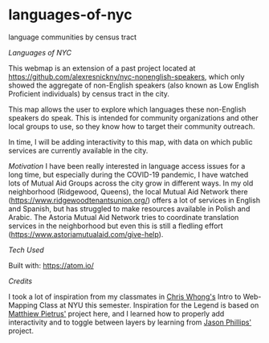 # languages-of-nyc
 language communities by census tract

<em>Languages of NYC</em>

This webmap is an extension of a past project located at https://github.com/alexresnickny/nyc-nonenglish-speakers, which only showed the aggregate of non-English speakers (also known as Low English Proficient individuals) by census tract in the city.

This map allows the user to explore which languages these non-English speakers do speak. This is intended for community organizations and other local groups to use, so they know how to target their community outreach.

In time, I will be adding interactivity to this map, with data on which public services are currently available in the city.

<em>Motivation</em>
I have been really interested in language access issues for a long time, but especially during the COVID-19 pandemic, I have watched lots of Mutual Aid Groups across the city grow in different ways.
In my old neighborhood (Ridgewood, Queens), the local Mutual Aid Network there (https://www.ridgewoodtenantsunion.org/) offers a lot of services in English and Spanish, but has struggled to make resources available in Polish and Arabic.
The Astoria Mutual Aid Network tries to coordinate translation services in the neighborhood but even this is still a fledling effort (https://www.astoriamutualaid.com/give-help).

<em>Tech Used</em>

Built with: https://atom.io/

<em>Credits</em>

I took a lot of inspiration from my classmates in <a href ="https://github.com/chriswhong">Chris Whong's</a> Intro to Web-Mapping Class at NYU this semester. Inspiration for the Legend is based on <a href="https://github.com/matthewpietrus/MN3-Incentives">Matthiew Pietrus'</a> project here, and I learned how to properly add interactivity and to toggle between layers by learning from <a href="https://github.com/JasonPhillipsGitHub/air-quality-map">Jason Phillips'</a> project.

